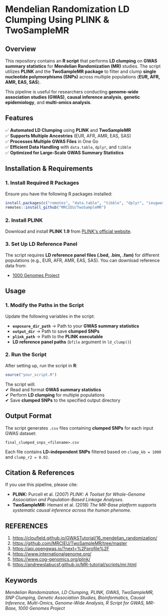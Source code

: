 
# **Mendelian Randomization LD Clumping Using PLINK & TwoSampleMR**  

## **Overview**  
This repository contains an **R script** that performs **LD clumping** on **GWAS summary statistics** for **Mendelian Randomization (MR)** studies. The script utilizes **PLINK** and the **TwoSampleMR package** to filter and clump **single nucleotide polymorphisms (SNPs)** across multiple populations (**EUR, AFR, AMR, EAS, SAS**).  

This pipeline is useful for researchers conducting **genome-wide association studies (GWAS)**, **causal inference analysis**, **genetic epidemiology**, and **multi-omics analysis**.  

## **Features**  
✅ **Automated LD Clumping** using **PLINK** and **TwoSampleMR**  
✅ **Supports Multiple Ancestries** (EUR, AFR, AMR, EAS, SAS)  
✅ **Processes Multiple GWAS Files** in One Go  
✅ **Efficient Data Handling** with `data.table`, `dplyr`, and `tibble`  
✅ **Optimized for Large-Scale GWAS Summary Statistics**  

## **Installation & Requirements**  

### **1. Install Required R Packages**  
Ensure you have the following R packages installed:  

```r
install.packages(c("remotes", "data.table", "tibble", "dplyr", "ieugwasr"))
remotes::install_github("MRCIEU/TwoSampleMR")
```

### **2. Install PLINK**  
Download and install **PLINK 1.9** from [PLINK's official website](https://www.cog-genomics.org/plink/).  

### **3. Set Up LD Reference Panel**  
The script requires **LD reference panel files (.bed, .bim, .fam)** for different populations (e.g., EUR, AFR, AMR, EAS, SAS). You can download reference data from:  
- [1000 Genomes Project](https://www.internationalgenome.org/) 

## **Usage**  

### **1. Modify the Paths in the Script**  
Update the following variables in the script:  
- **`exposure_dir_path`** → Path to your **GWAS summary statistics**  
- **`output_dir`** → Path to save **clumped SNPs**  
- **`plink_path`** → Path to the **PLINK executable**  
- **LD reference panel paths** (`bfile` argument in `ld_clump()`)  

### **2. Run the Script**  
After setting up, run the script in **R**:  

```r
source("your_script.R")
```

The script will:  
✔ Read and format **GWAS summary statistics**  
✔ Perform **LD clumping** for multiple populations  
✔ Save **clumped SNPs** to the specified output directory  

## **Output Format**  
The script generates `.csv` files containing **clumped SNPs** for each input GWAS dataset:  
```
final_clumped_snps_<filename>.csv
```
Each file contains **LD-independent SNPs** filtered based on `clump_kb = 1000` and `clump_r2 = 0.02`.  

## **Citation & References**  
If you use this pipeline, please cite:  
- **PLINK:** Purcell et al. (2007) *PLINK: A Toolset for Whole-Genome Association and Population-Based Linkage Analyses*.  
- **TwoSampleMR:** Hemani et al. (2018) *The MR-Base platform supports systematic causal inference across the human phenome.*  


## **REFERENCES**

1. https://cloufield.github.io/GWASTutorial/16_mendelian_randomization/
2. https://github.com/MRCIEU/TwoSampleMR/tree/master
3. https://api.opengwas.io/?next=%2Fprofile%2F
4. https://www.internationalgenome.org/
5. https://www.cog-genomics.org/plink/
6. https://andrewslabucsf.github.io/MR-tutorial/scripts/mr.html

## **Keywords**  
*Mendelian Randomization, LD Clumping, PLINK, GWAS, TwoSampleMR, SNP Clumping, Genetic Association Studies, Bioinformatics, Causal Inference, Multi-Omics, Genome-Wide Analysis, R Script for GWAS, MR-Base, 1000 Genomes Project* 

